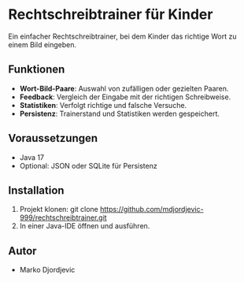 # Rechtschreibtrainer für Kinder

Ein einfacher Rechtschreibtrainer, bei dem Kinder das richtige Wort zu einem Bild eingeben.

## Funktionen
- **Wort-Bild-Paare**: Auswahl von zufälligen oder gezielten Paaren.
- **Feedback**: Vergleich der Eingabe mit der richtigen Schreibweise.
- **Statistiken**: Verfolgt richtige und falsche Versuche.
- **Persistenz**: Trainerstand und Statistiken werden gespeichert.

## Voraussetzungen
- Java 17
- Optional: JSON oder SQLite für Persistenz

## Installation
1. Projekt klonen:
   git clone https://github.com/mdjordjevic-999/rechtschreibtrainer.git
2. In einer Java-IDE öffnen und ausführen.

## Autor
- Marko Djordjevic